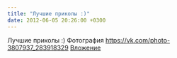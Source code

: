 ```yaml
---
title: "Лучшие приколы :)"
date: 2012-06-05 20:26:00 +0300
---
```


Лучшие приколы :)
Фотография
<a class="vk-attach" href="https://vk.com/photo-3807937_283918329">https://vk.com/photo-3807937_283918329</a>
<a class="vk-attach" href="https://vk.com/photo-3807937_283918329">Вложение</a>
